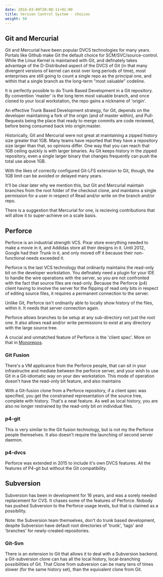 ```yaml
---
date: 2016-03-09T20:08:11+01:00
title: Version Control System - choices
weight: 50
---
```


## Git and Mercurial

Git and Mercurial have been popular DVCS technologies for many years. Portals like Github make Git the default 
choice for SCM/SVC/source-control.  While the Linux Kernel is maintained with Git, and definately takes advantage 
of the D-Distributed aspect of the DVCS of Git (in that many divergent versions of kernel can exist over 
long periods of time), most enterprises are still going to count a single repo as the principal one, and within 
that a single branch as the long-term "most valuable" codeline.

It is perfectly possible to do Trunk Based Development in a Git repository. By convention 'master' is the long term 
most valuable branch, and once cloned to your local workstation, the repo gains a nickname of 'origin'.

An effective Trunk Based Development strategy, for Git, depends on the developer maintaining a fork of the origin 
(and of master within), and Pull-Requests being the place that ready to merge commits are code reviewed, before being 
consumed back into origin:master.

Historically, Git and Mercurial were not great at maintaining a zipped history size greater that 1GB. Many 
teams have reported that they have a repository size larger than that, so opinions differ. One way that you can reach 
that 1GB ceiling quickly is with larger binaries. As Git keeps history in the zipped repository, even a single larger 
binary that changes frequently can push the total use above 1GB.

With the likes of correctly configured Git-LFS extension to Git, though, the 1GB limit can be avoided or delayed 
many years.  

It'll be clear later why we mention this, but Git and Mercurial maintain branches from the root folder of the 
checkout clone, and maintains a single permission for a user in respect of Read and/or write on the branch and/or repo.

There is a suggestion that Mercurial for one, is recieving contributions that will allow it to super-achieve on a scale
basis.

## Perforce

Perforce is an industrial strength VCS. Pixar store everything needed to make a movie in it, and Addidas store all their 
designs in it.  Until 2012, Google had their Trunk in it, and only moved off it because their non-functional needs
exceeded it.

Perforce is the last VCS technology that ordinarily maintains the read-only bit on the developer workstation. You 
definately need a plugin for your IDE to handle the wire operations with the server, so you are not confronted with the
fact that source files are read-only. Because the Perforce (p4) client having to involve the server for the flipping of
read only bits in respect of editing source files, it requires a permanent connection to the server.

Unlike Git, Perforce isn't ordinarily able to locally show history of the files, within it. It needs that server 
connection again.

Perforce allows branches to be setup at any sub-directory not just the root one. It also allows read and/or write
permissions to exist at any directory with the large source tree.

A crucial and unmatched feature of Perforce is the 'client spec'. More on that in [Monorepos](/monorepos/).

### Git Fusion

There's a VM applicance from the Perforce people, that can sit in your infrastructre and mediate between the perforce
server, and your wish to use Git in a Git-idiomatic way on your dev workstation.  This mode of operation doesn't have 
the read-only bit feature, and also maintains

With a Git-fusion clone from a Perforce repository, if a client spec was specified, you get the constrained 
representation of the source tree, complete with history. That's a neat feature. As well as local history, you are 
also no longer restrained by the read-only bit on individual files.

### p4-git

This is very similar to the Git fusion technology, but is not my the Perforce people themselves. It also doesn't 
require the launching of second server daemon.

### p4-dvcs

Perforce was extended in 2015 to include it's own DVCS features. All the features of P4-git but without the Git 
compatibility.

## Subversion

Subversion has been in development for 16 years, and was a sorely needed replacement for CVS. It chases some of the
features of Perforce. Nobody has pushed Subversion to the Perforce usage levels, but that is claimed as a possibility.

Note: the Subversion team themselves, don't do trunk based development, despite Subversion have default root directories 
of 'trunk', 'tags' and 'branches' for newly-created repositories.

### Git-Svn

There is an extension to Git that allows it to deal with a Subversion backend. a Git-subversion clone can has all the 
local history, local-branching possibilities of Git. That Clone from subversion can be many tens of times slower (for 
the same history set), than the equivalent clone from Git.


